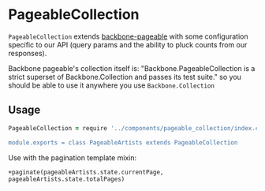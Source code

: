 # PageableCollection

`PageableCollection` extends [backbone-pageable](https://github.com/backbone-paginator/backbone-pageable) with some configuration specific to our API (query params and the ability to pluck counts from our responses).

Backbone pageable's collection itself is: "Backbone.PageableCollection is a strict superset of Backbone.Collection and passes its test suite." so you should be able to use it anywhere you use `Backbone.Collection`

## Usage
```coffeescript
PageableCollection = require '../components/pageable_collection/index.coffee

module.exports = class PageableArtists extends PageableCollection
```

Use with the pagination template mixin:
```jade
+paginate(pageableArtists.state.currentPage, pageableArtists.state.totalPages)
```
